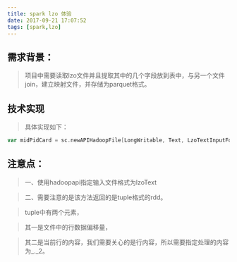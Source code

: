 ```yaml
---
title: spark lzo 体验
date: 2017-09-21 17:07:52
tags: [spark,lzo]
---
```


## 需求背景：

>项目中需要读取lzo文件并且提取其中的几个字段放到表中，与另一个文件join，建立映射文件，并存储为parquet格式。<!--more-->

## 技术实现

>具体实现如下：

``` scala
var midPidCard = sc.newAPIHadoopFile[LongWritable, Text, LzoTextInputFormat](args(1)).map(_._2.toString.split(",")).map(mpc => MidPidCard(mpc(1), mpc(16), mpc(0), mpc(3), mpc(18))).toDF()
```

## 注意点：

>一、使用hadoopapi指定输入文件格式为lzoText

>二、需要注意的是该方法返回的是tuple格式的rdd。

>tuple中有两个元素，

>其一是文件中的行数据偏移量，

>其二是当前行的内容，我们需要关心的是行内容，所以需要指定处理的内容为_._2。